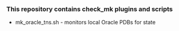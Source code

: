 ### This repository contains check_mk plugins and scripts

- mk_oracle_tns.sh - monitors local Oracle PDBs for state
